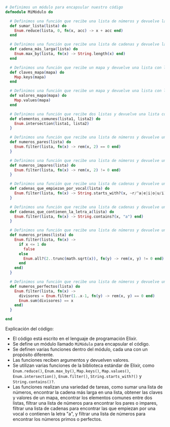 ```elixir
# Definimos un módulo para encapsular nuestro código
defmodule MiMódulo do

  # Definimos una función que recibe una lista de números y devuelve la suma de los mismos
  def sumar_lista(lista) do
    Enum.reduce(lista, 0, fn(x, acc) -> x + acc end)
  end

  # Definimos una función que recibe una lista de cadenas y devuelve la cadena más larga
  def cadena_más_larga(lista) do
    Enum.max_by(lista, fn(x) -> String.length(x) end)
  end

  # Definimos una función que recibe un mapa y devuelve una lista con las claves del mismo
  def claves_mapa(mapa) do
    Map.keys(mapa)
  end

  # Definimos una función que recibe un mapa y devuelve una lista con los valores del mismo
  def valores_mapa(mapa) do
    Map.values(mapa)
  end

  # Definimos una función que recibe dos listas y devuelve una lista con los elementos comunes a ambas
  def elementos_comunes(lista1, lista2) do
    Enum.intersection(lista1, lista2)
  }

  # Definimos una función que recibe una lista de números y devuelve una lista con los números pares
  def numeros_pares(lista) do
    Enum.filter(lista, fn(x) -> rem(x, 2) == 0 end)
  }

  # Definimos una función que recibe una lista de números y devuelve una lista con los números impares
  def numeros_impares(lista) do
    Enum.filter(lista, fn(x) -> rem(x, 2) != 0 end)
  }

  # Definimos una función que recibe una lista de cadenas y devuelve una lista con las cadenas que empiezan por una vocal
  def cadenas_que_empiezan_por_vocal(lista) do
    Enum.filter(lista, fn(x) -> String.starts_with?(x, ~r/^a|e|i|o|u/i) end)
  }

  # Definimos una función que recibe una lista de cadenas y devuelve una lista con las cadenas que contienen la letra "a"
  def cadenas_que_contienen_la_letra_a(lista) do
    Enum.filter(lista, fn(x) -> String.contains?(x, "a") end)
  }

  # Definimos una función que recibe una lista de números y devuelve una lista con los números primos
  def numeros_primos(lista) do
    Enum.filter(lista, fn(x) ->
      if x <= 1 do
        false
      else
        Enum.all?(2..trunc(math.sqrt(x)), fn(y) -> rem(x, y) != 0 end)
      end
    end)
  }

  # Definimos una función que recibe una lista de números y devuelve una lista con los números perfectos
  def numeros_perfectos(lista) do
    Enum.filter(lista, fn(x) ->
      divisores = Enum.filter(1..x-1, fn(y) -> rem(x, y) == 0 end)
      Enum.sum(divisores) == x
    end)
  }

end
```

Explicación del código:

* El código está escrito en el lenguaje de programación Elixir.
* Se define un módulo llamado `MiMódulo` para encapsular el código.
* Se definen varias funciones dentro del módulo, cada una con un propósito diferente.
* Las funciones reciben argumentos y devuelven valores.
* Se utilizan varias funciones de la biblioteca estándar de Elixir, como `Enum.reduce()`, `Enum.max_by()`, `Map.keys()`, `Map.values()`, `Enum.intersection()`, `Enum.filter()`, `String.starts_with?()` y `String.contains()?`.
* Las funciones realizan una variedad de tareas, como sumar una lista de números, encontrar la cadena más larga en una lista, obtener las claves y valores de un mapa, encontrar los elementos comunes entre dos listas, filtrar una lista de números para encontrar los pares o impares, filtrar una lista de cadenas para encontrar las que empiezan por una vocal o contienen la letra "a", y filtrar una lista de números para encontrar los números primos o perfectos.